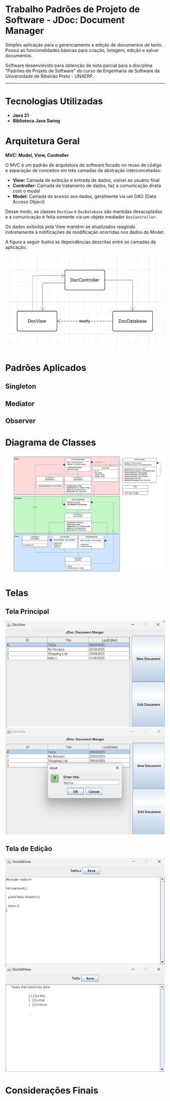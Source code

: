 # Trabalho Padrões de Projeto de Software - JDoc: Document Manager

Simples aplicação para o gerenciamento e edição de documentos de texto. Possui as funcionalidades básicas para criação, listagem, edição e salvar documentos.

Software desenvolvido para obtenção de nota parcial para a disciplina "Padrões de Projeto de Software" do curso de Engenharia de Software da Universidade de Ribeirão Preto - UNAERP.

---

# Tecnologias Utilizadas
- **Java 21**
- **Biblioteca Java Swing**

# Arquitetura Geral

**MVC: Model, View, Controller**

O MVC é um padrão de arquitetura de software focado no reuso de código e separação de conceitos em três camadas de abstração interconcetadas:
- **View:** Camada de exibição e entrada de dados, visível ao usuário final
- **Controller:** Camada de tratamento de dados, faz a comunicação direta com o model
- **Model:** Camada de acesso aos dados, geralmente via um DAO (Data Access Object)

Desse modo, as classes `DocView` e `DocDatabase` são mantidas desacopladas e a comunicação é feita somente via um objeto mediador `DocController`.

Os dados exibidos pela View mantêm-se atualizados reagindo indiretamente à notificações de modificação ocorridas nos dados do Model.

A figura a seguir ilustra as dependências descritas entre as camadas da aplicação:

<img src="https://github.com/C-Vieira/DocManager/blob/master/images/app-architecture.png" />

# Padrões Aplicados
## Singleton


## Mediator


## Observer


# Diagrama de Classes
<img src="https://github.com/C-Vieira/DocManager/blob/master/images/docmanager_classuml.png" />

# Telas
## Tela Principal
<img src="https://github.com/C-Vieira/DocManager/blob/master/images/tela_principal.png" />
<img src="https://github.com/C-Vieira/DocManager/blob/master/images/tela_principal_newdoc.png" />

## Tela de Edição
<img src="https://github.com/C-Vieira/DocManager/blob/master/images/tela_edicao2.png" />
<img src="https://github.com/C-Vieira/DocManager/blob/master/images/tela_edicao.png" />

# Considerações Finais

